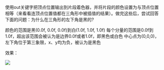 使用out关键字把顶点位置输出到片段着色器，并将片段的颜色设置为与顶点位置相等（来看看连顶点位置值都在三角形中被插值的结果）。做完这些后，尝试回答下面的问题：为什么在三角形的左下角是黑的?



颜色的范围是黑(0.0f, 0.0f, 0.0f)到白(1.0f, 1.0f, 1.0f)
每个分量的范围是0.0f到1.0f，超出该范围会被认为是边界0.0f或者1.0f，即黑色或白色
中心点为(0,0,0)，左下角位于第三象限，x、y均为负，被认为是黑色



效果：

![](https://github.com/Kevincyc99/Images-Store/raw/main/LearnOpenGL/Results/11_Exercise2_3.png)